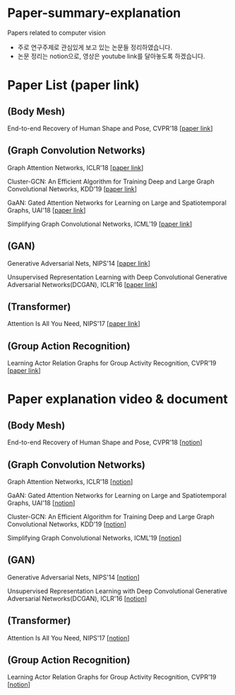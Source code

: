 # Paper-summary-explanation
Papers related to computer vision
- 주로 연구주제로 관심있게 보고 있는 논문들 정리하였습니다.
- 논문 정리는 notion으로, 영상은 youtube link를 달아놓도록 하겠습니다.


# Paper List (paper link)

## (Body Mesh)
End-to-end Recovery of Human Shape and Pose, CVPR'18 [[paper link](https://openaccess.thecvf.com/content_cvpr_2018/papers/Kanazawa_End-to-End_Recovery_of_CVPR_2018_paper.pdf)]

## (Graph Convolution Networks)
Graph Attention Networks, ICLR'18 [[paper link](https://arxiv.org/pdf/1710.10903.pdf)]

Cluster-GCN: An Efficient Algorithm for Training Deep and Large Graph Convolutional Networks, KDD'19 [[paper link](https://dl.acm.org/doi/pdf/10.1145/3292500.3330925)]

GaAN: Gated Attention Networks for Learning on Large and Spatiotemporal Graphs, UAI'18 [[paper link](http://www.auai.org/uai2018/proceedings/papers/139.pdf)]

Simplifying Graph Convolutional Networks, ICML'19 [[paper link](http://proceedings.mlr.press/v97/wu19e/wu19e.pdf)]

## (GAN)
Generative Adversarial Nets, NIPS'14 [[paper link](https://proceedings.neurips.cc/paper/2014/file/5ca3e9b122f61f8f06494c97b1afccf3-Paper.pdf)]

Unsupervised Representation Learning with Deep Convolutional Generative Adversarial Networks(DCGAN), ICLR'16 [[paper link](https://arxiv.org/pdf/1511.06434.pdf)]

## (Transformer)
Attention Is All You Need, NIPS'17 [[paper link](https://proceedings.neurips.cc/paper/2017/file/3f5ee243547dee91fbd053c1c4a845aa-Paper.pdf)]

## (Group Action Recognition)
Learning Actor Relation Graphs for Group Activity Recognition, CVPR'19 [[paper link](https://openaccess.thecvf.com/content_CVPR_2019/papers/Wu_Learning_Actor_Relation_Graphs_for_Group_Activity_Recognition_CVPR_2019_paper.pdf)]




# Paper explanation video & document

## (Body Mesh)
End-to-end Recovery of Human Shape and Pose, CVPR'18 [[notion](https://www.notion.so/End-to-end-Recovery-of-Human-Shape-and-Pose-b1860556f4b949018cc3a801194eea19)]

## (Graph Convolution Networks)
Graph Attention Networks, ICLR'18 [[notion](https://www.notion.so/Graph-Attention-Networks-c2606772082a4bd784fff3d38f762657)]

GaAN: Gated Attention Networks for Learning on Large and Spatiotemporal Graphs, UAI'18 [[notion](https://www.notion.so/GaAN-Gated-Attention-Networks-for-Learning-on-Large-and-Spatiotemporal-Graphs-543e915407a243458cf838a8f16fb468)]

Cluster-GCN: An Efficient Algorithm for Training Deep and Large Graph Convolutional Networks, KDD'19 [[notion](https://www.notion.so/Cluster-GCN-An-Efficient-Algorithm-for-Training-Deep-and-Large-Graph-Convolutional-Networks-1bbc442ea2e4485ebeda4aaee3fa8198)]

Simplifying Graph Convolutional Networks, ICML'19 [[notion](https://www.notion.so/Simplifying-Graph-Convolutional-Networks-7a18af9483c34121b993aee04c59cdba)]

## (GAN)
Generative Adversarial Nets, NIPS'14 [[notion](https://www.notion.so/Generative-Adversarial-Networks-c22a74ba66004a12ad9a42f56464c894)]

Unsupervised Representation Learning with Deep Convolutional Generative Adversarial Networks(DCGAN), ICLR'16 [[notion](https://www.notion.so/DCGAN-5360c78d520b48589016f87827dba3ec)]

## (Transformer)
Attention Is All You Need, NIPS'17 [[notion](https://www.notion.so/Attention-Is-All-You-Need-c6a117c2481e4f6f8ac05cde11076473)]

## (Group Action Recognition)
Learning Actor Relation Graphs for Group Activity Recognition, CVPR'19 [[notion](https://www.notion.so/Learning-Actor-Relation-Graphs-for-Group-Activity-Recognition-5fc1d5ceff6349e68aa023a38e19e06f)]
